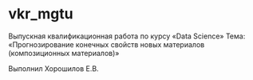 # vkr_mgtu
Выпускная квалификационная работа по курсу «Data Science»
Тема: «Прогнозирование конечных свойств новых материалов (композиционных материалов)»

Выполнил Хорошилов Е.В.
